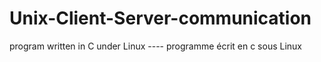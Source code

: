 # Unix-Client-Server-communication
program written in C under Linux ---- programme écrit en c sous Linux
